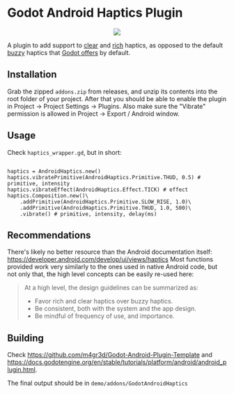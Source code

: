 # Godot Android Haptics Plugin
<p align="center">
  <img src="https://github.com/user-attachments/assets/c8882560-6939-4f73-a0bd-38e5de9000bf" />
</p>




A plugin to add support to [clear](https://developer.android.com/develop/ui/views/haptics/haptics-principles#clear_haptics) and [rich](https://developer.android.com/develop/ui/views/haptics/haptics-principles#rich_haptics) haptics, as opposed to the default [buzzy](https://developer.android.com/develop/ui/views/haptics/haptics-principles#buzzy_haptics) haptics that [Godot offers](https://docs.godotengine.org/en/stable/classes/class_input.html#class-input-method-vibrate-handheld) by default.

## Installation
Grab the zipped `addons.zip` from releases, and unzip its contents into the root folder of your project. After that you should be able to enable the plugin in Project -> Project Settings -> Plugins. Also make sure the "Vibrate" permission is allowed in Project -> Export / Android window.

## Usage
Check `haptics_wrapper.gd`, but in short:
```gdscript

haptics = AndroidHaptics.new()
haptics.vibratePrimitive(AndroidHaptics.Primitive.THUD, 0.5) # primitive, intensity
haptics.vibrateEffect(AndroidHaptics.Effect.TICK) # effect
haptics.Composition.new()\
    .addPrimitive(AndroidHaptics.Primitive.SLOW_RISE, 1.0)\
    .addPrimitive(AndroidHaptics.Primitive.THUD, 1.0, 500)\ 
    .vibrate() # primitive, intensity, delay(ms)
```

## Recommendations
There's likely no better resource than the Android documentation itself: https://developer.android.com/develop/ui/views/haptics
Most functions provided work very similarly to the ones used in native Android code, but not only that, the high level concepts can be easily re-used here:

> At a high level, the design guidelines can be summarized as:
> 
> - Favor rich and clear haptics over buzzy haptics.
> - Be consistent, both with the system and the app design.
> - Be mindful of frequency of use, and importance.

## Building 
Check https://github.com/m4gr3d/Godot-Android-Plugin-Template and https://docs.godotengine.org/en/stable/tutorials/platform/android/android_plugin.html.

The final output should be in `demo/addons/GodotAndroidHaptics`
